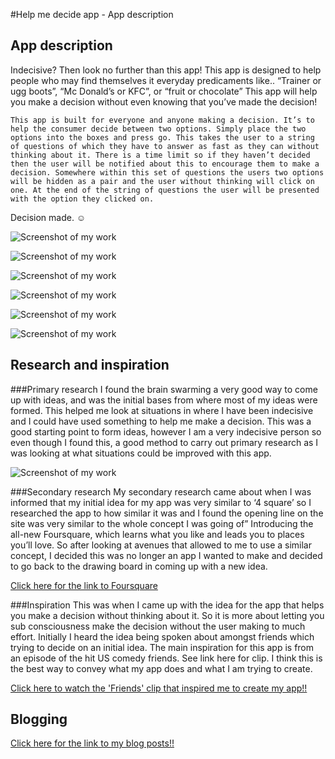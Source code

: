 #Help me decide app - App description

## App description

Indecisive? Then look no further than this app! This app is designed to help people who may find themselves it everyday predicaments like.. “Trainer or ugg boots”, “Mc Donald’s or KFC”, or “fruit or chocolate”This app will help you make a decision without even knowing that you’ve made the decision!        This app is built for everyone and anyone making a decision. It’s to help the consumer decide between two options. Simply place the two options into the boxes and press go. This takes the user to a string of questions of which they have to answer as fast as they can without thinking about it. There is a time limit so if they haven’t decided then the user will be notified about this to encourage them to make a decision. Somewhere within this set of questions the users two options will be hidden as a pair and the user without thinking will click on one. At the end of the string of questions the user will be presented with the option they clicked on. 

Decision made. ☺ 

![Screenshot of my work](http://www.fourthfloor.me/blogs/staak/files/2014/12/Screen-Shot-2014-12-05-at-00.39.18-1024x513.png)

![Screenshot of my work](http://www.fourthfloor.me/blogs/staak/files/2014/12/Screen-Shot-2014-12-06-at-01.34.30-1024x526.png)

![Screenshot of my work](http://www.fourthfloor.me/blogs/staak/files/2014/12/Screen-Shot-2014-12-05-at-01.49.55-1024x539.png)

![Screenshot of my work](http://www.fourthfloor.me/blogs/staak/files/2014/12/Screen-Shot-2014-12-05-at-00.46.43-1024x585.png)

![Screenshot of my work](http://www.fourthfloor.me/blogs/staak/files/2014/12/Screen-Shot-2014-12-05-at-01.49.34-1024x540.png)

![Screenshot of my work](http://www.fourthfloor.me/blogs/staak/files/2014/12/Screen-Shot-2014-12-05-at-01.51.08-1024x492.png)

 
## Research and inspiration 

###Primary research
I found the brain swarming a very good way to come up with ideas, and was the initial bases from where most of my ideas were formed. This helped me look at situations in where I have been indecisive and I could have used something to help me make a decision. This was a good starting point to form ideas, however I am a very indecisive person so even though I found this, a good method to carry out primary research as I was looking at what situations could be improved with this app. 

![Screenshot of my work](http://www.fourthfloor.me/blogs/staak/files/2014/10/IMG_2817.jpg)

###Secondary research
My secondary research came about when I was informed that my initial idea for my app was very similar to ‘4 square’ so I researched the app to how similar it was and I found the opening line on the site was very similar to the whole concept I was going of” Introducing the all-new Foursquare, which learns what you like and leads you to places you’ll love. So after looking at avenues that allowed to me to use a similar concept, I decided this was no longer an app I wanted to make and decided to go back to the drawing board in coming up with a new idea.  

[Click here for the link to Foursquare](https://foursquare.com)


###Inspiration
This was when I came up with the idea for the app that helps you make a decision without thinking about it. So it is more about letting you sub consciousness make the decision without the user making to much effort. Initially I heard the idea being spoken about amongst friends which trying to decide on an initial idea. The main inspiration for this app is from an episode of the hit US comedy friends. See link here for clip. I think this is the best way to convey what my app does and what I am trying to create.  

[Click here to watch the 'Friends' clip that inspired me to create my app!!](https://www.youtube.com/watch?v=jwziXSeabd4) 


## Blogging

[Click here for the link to my blog posts!!](http://www.fourthfloor.me/blogs/staak/)




